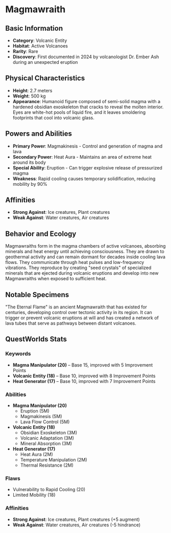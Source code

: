 # Magmawraith

## Basic Information
- **Category**: Volcanic Entity
- **Habitat**: Active Volcanoes
- **Rarity**: Rare
- **Discovery**: First documented in 2024 by volcanologist Dr. Ember Ash during an unexpected eruption

## Physical Characteristics
- **Height**: 2.7 meters
- **Weight**: 500 kg
- **Appearance**: Humanoid figure composed of semi-solid magma with a hardened obsidian exoskeleton that cracks to reveal the molten interior. Eyes are white-hot pools of liquid fire, and it leaves smoldering footprints that cool into volcanic glass.

## Powers and Abilities
- **Primary Power**: Magmakinesis - Control and generation of magma and lava
- **Secondary Power**: Heat Aura - Maintains an area of extreme heat around its body
- **Special Ability**: Eruption - Can trigger explosive release of pressurized magma
- **Weakness**: Rapid cooling causes temporary solidification, reducing mobility by 90%



## Affinities
- **Strong Against**: Ice creatures, Plant creatures
- **Weak Against**: Water creatures, Air creatures

## Behavior and Ecology
Magmawraiths form in the magma chambers of active volcanoes, absorbing minerals and heat energy until achieving consciousness. They are drawn to geothermal activity and can remain dormant for decades inside cooling lava flows. They communicate through heat pulses and low-frequency vibrations. They reproduce by creating "seed crystals" of specialized minerals that are ejected during volcanic eruptions and develop into new Magmawraiths when exposed to sufficient heat.

## Notable Specimens
"The Eternal Flame" is an ancient Magmawraith that has existed for centuries, developing control over tectonic activity in its region. It can trigger or prevent volcanic eruptions at will and has created a network of lava tubes that serve as pathways between distant volcanoes.

## QuestWorlds Stats

### Keywords
- **Magma Manipulator (20)** – Base 15, improved with 5 Improvement Points
- **Volcanic Entity (18)** – Base 10, improved with 8 Improvement Points
- **Heat Generator (17)** – Base 10, improved with 7 Improvement Points

### Abilities
- **Magma Manipulator (20)**
  - Eruption (5M)
  - Magmakinesis (5M)
  - Lava Flow Control (5M)
- **Volcanic Entity (18)**
  - Obsidian Exoskeleton (3M)
  - Volcanic Adaptation (3M)
  - Mineral Absorption (3M)
- **Heat Generator (17)**
  - Heat Aura (2M)
  - Temperature Manipulation (2M)
  - Thermal Resistance (2M)

### Flaws
- Vulnerability to Rapid Cooling (20)
- Limited Mobility (18)

### Affinities
- **Strong Against**: Ice creatures, Plant creatures (+5 augment)
- **Weak Against**: Water creatures, Air creatures (-5 hindrance)
